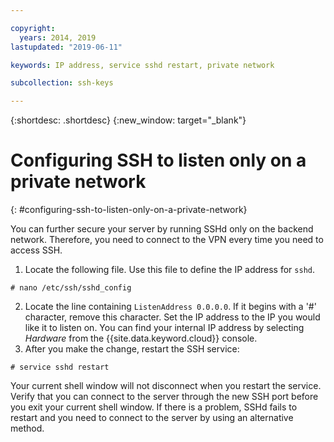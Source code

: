 ```yaml
---

copyright:
  years: 2014, 2019
lastupdated: "2019-06-11"

keywords: IP address, service sshd restart, private network

subcollection: ssh-keys

---
```


{:shortdesc: .shortdesc}
{:new_window: target="_blank"}

# Configuring SSH to listen only on a private network
{: #configuring-ssh-to-listen-only-on-a-private-network}

You can further secure your server by running SSHd only on the backend network. Therefore, you need to connect to the VPN every time you need to access SSH.

1. Locate the following file. Use this file to define the IP address for `sshd`.
```
# nano /etc/ssh/sshd_config
```

2. Locate the line containing `ListenAddress 0.0.0.0`. If it begins with a '#' character, remove this character. Set the IP address to the IP you would like it to listen on. You can find your internal IP address by selecting *Hardware* from the {{site.data.keyword.cloud}} console.
3. After you make the change, restart the SSH service:
```
# service sshd restart
```

Your current shell window will not disconnect when you restart the service. Verify that you can connect to the server through the new SSH port before you exit your current shell window. If there is a problem, SSHd fails to restart and you need to connect to the server by using an alternative method.
